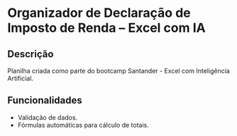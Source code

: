 # Organizador de Declaração de Imposto de Renda – Excel com IA

## Descrição
Planilha criada como parte do bootcamp Santander - Excel com Inteligência Artificial.  

## Funcionalidades
- Validação de dados.
- Fórmulas automáticas para cálculo de totais.
